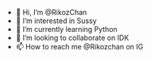 - 👋 Hi, I’m @RikozChan
- 👀 I’m interested in Sussy
- 🌱 I’m currently learning Python
- 💞️ I’m looking to collaborate on IDK
- 📫 How to reach me @Rikozchan on IG

<!---
RikozChan/RikozChan is a ✨ special ✨ repository because its `README.md` (this file) appears on your GitHub profile.
You can click the Preview link to take a look at your changes.
--->
